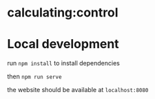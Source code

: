 # calculating:control

# Local development

run `npm install` to install dependencies

then `npm run serve`

the website should be available at `localhost:8080`
